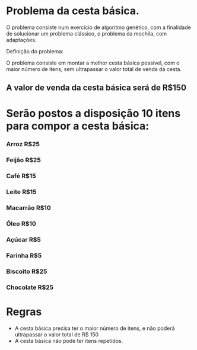 
# Problema da cesta básica.

O problema consiste num exercício de algoritmo genético, com a finalidade de solucionar um problema clássico, o problema da mochila, com adaptações.

Definição do problema:

O problema consiste em montar a melhor cesta básica possível, com o maior número de itens, sem ultrapassar o valor total de venda da cesta.

## A valor de venda da cesta básica será de R$150

# Serão postos a disposição 10 itens para compor a cesta básica:


### Arroz       R$25
### Feijão      R$25
### Café        R$15
### Leite       R$15
### Macarrão    R$10
### Óleo        R$10
### Açúcar      R$5
### Farinha     R$5
### Biscoito    R$25
### Chocolate   R$25


# Regras
- A cesta básica precisa ter o maior número de itens, e não poderá ultrapassar o valor total de R$ 150
- A cesta básica não pode ter itens repetidos.
